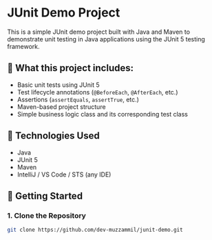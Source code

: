 # JUnit Demo Project

This is a simple JUnit demo project built with Java and Maven to demonstrate unit testing in Java applications using the JUnit 5 testing framework.

## 🧪 What this project includes:
- Basic unit tests using JUnit 5
- Test lifecycle annotations (`@BeforeEach`, `@AfterEach`, etc.)
- Assertions (`assertEquals`, `assertTrue`, etc.)
- Maven-based project structure
- Simple business logic class and its corresponding test class

## 🚀 Technologies Used
- Java
- JUnit 5
- Maven
- IntelliJ / VS Code / STS (any IDE)


## 🚀 Getting Started

### 1. Clone the Repository
```bash
git clone https://github.com/dev-muzzammil/junit-demo.git
